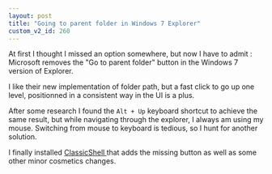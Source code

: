 ```yaml
---
layout: post
title: "Going to parent folder in Windows 7 Explorer"
custom_v2_id: 260
---
```


<p>At first I thought I missed an option somewhere, but now I have to admit : Microsoft removes the "Go to parent folder" button in the Windows 7 version of Explorer.</p>
<p>I like their new implementation of folder path, but a fast click to go up one level, positionned in a consistent way in the UI is a plus.</p>
<p>After some research I found the <code>Alt + Up</code> keyboard shortcut to achieve the same result, but while navigating through the explorer, I always am using my mouse. Switching from mouse to keyboard is tedious, so I hunt for another solution.</p>
<p>I finally installed <a href="http://sourceforge.net/projects/classicshell/" target="_blank">ClassicShell </a>that adds the missing button as well as some other minor cosmetics changes.</p>